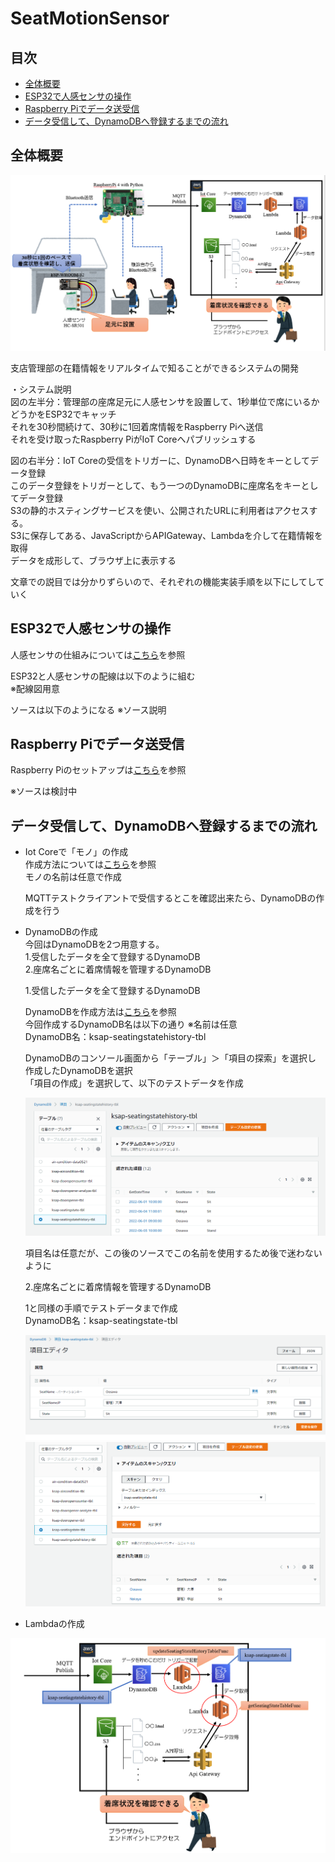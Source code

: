 # SeatMotionSensor

## 目次  
- [全体概要](#content1)  
- [ESP32で人感センサの操作](#content2)  
- [Raspberry Piでデータ送受信](#content3)  
- [データ受信して、DynamoDBへ登録するまでの流れ](#content4)  


<h2 id="content1">全体概要</h2>  

![全景](./img/全体概要.png)  

支店管理部の在籍情報をリアルタイムで知ることができるシステムの開発  

・システム説明  
図の左半分：管理部の座席足元に人感センサを設置して、1秒単位で席にいるかどうかをESP32でキャッチ  
           それを30秒間続けて、30秒に1回着席情報をRaspberry Piへ送信  
           それを受け取ったRaspberry PiがIoT Coreへパブリッシュする  

図の右半分：IoT Coreの受信をトリガーに、DynamoDBへ日時をキーとしてデータ登録  
           このデータ登録をトリガーとして、もう一つのDynamoDBに座席名をキーとしてデータ登録  
           S3の静的ホスティングサービスを使い、公開されたURLに利用者はアクセスする。  
           S3に保存してある、JavaScriptからAPIGateway、Lambdaを介して在籍情報を取得  
           データを成形して、ブラウザ上に表示する  

文章での説目では分かりずらいので、それぞれの機能実装手順を以下にしてしていく  


<h2 id="content2">ESP32で人感センサの操作</h2>  

人感センサの仕組みについては[こちら](./%E6%8A%80%E8%A1%93%E8%AA%BF%E6%9F%BB.md)を参照  

ESP32と人感センサの配線は以下のように組む  
※配線図用意  

ソースは以下のようになる
※ソース説明  


<h2 id="content3">Raspberry Piでデータ送受信</h2>  

Raspberry Piのセットアップは[こちら](https://github.com/ksaplabo-org/Raspi-Setup)を参照  

※ソースは検討中  

<h2 id="content4">データ受信して、DynamoDBへ登録するまでの流れ</h2>  
 
- Iot Coreで「モノ」の作成  
  作成方法については[こちら](https://github.com/ksaplabo-org/aircondition#awsiot-core%E3%81%A7%E3%83%A2%E3%83%8E%E6%83%85%E5%A0%B1%E3%82%92%E4%BD%9C%E6%88%90)を参照  
  モノの名前は任意で作成  

  MQTTテストクライアントで受信するとこを確認出来たら、DynamoDBの作成を行う  

- DynamoDBの作成  
  今回はDynamoDBを2つ用意する。  
  1.受信したデータを全て登録するDynamoDB  
  2.座席名ごとに着席情報を管理するDynamoDB  
  
  1.受信したデータを全て登録するDynamoDB  

  DynamoDBを作成方法は[こちら](https://github.com/ksaplabo-org/aircondition#aws%E5%8F%97%E4%BF%A1%E3%81%97%E3%81%9F%E3%83%87%E3%83%BC%E3%82%BF%E3%82%92dynamodb%E3%81%AB%E7%99%BB%E9%8C%B2%E3%81%99%E3%82%8B)を参照  
  今回作成するDynamoDB名は以下の通り ※名前は任意  
  DynamoDB名：ksap-seatingstatehistory-tbl  
  
  DynamoDBのコンソール画面から「テーブル」＞「項目の探索」を選択し  
  作成したDynamoDBを選択  
  「項目の作成」を選択して、以下のテストデータを作成  

  ![1DynamoDB](./img/1DynamoDB.png)  

  項目名は任意だが、この後のソースでこの名前を使用するため後で迷わないように  

  2.座席名ごとに着席情報を管理するDynamoDB  

  1と同様の手順でテストデータまで作成  
  DynamoDB名：ksap-seatingstate-tbl  

  ![2-1DynamoDB](./img/2-1DynamoDB.png)  
  ![2-2DynamoDB](./img/2-2DynamoDB.png)  

- Lambdaの作成  

![Lambda全体](./img/Lambda全体.png)  
